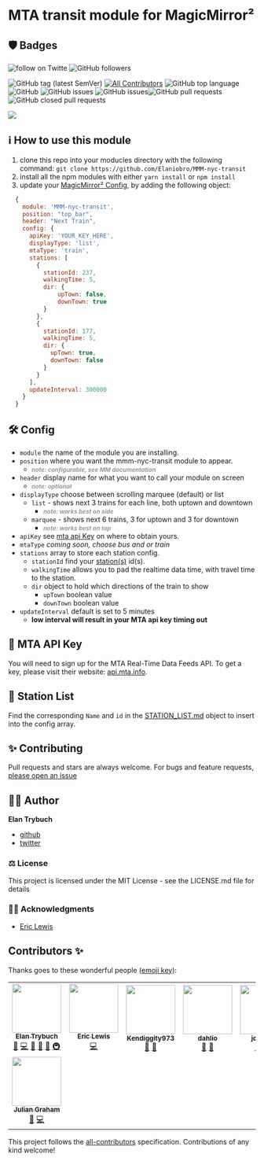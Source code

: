 # MTA transit module for MagicMirror²

## 🛡 Badges
<!-- Social info -->
![follow on Twitte](https://img.shields.io/twitter/follow/elaniobro?style=social&logo=twitter)  ![GitHub followers](https://img.shields.io/github/followers/elaniobro?style=social)
<!-- Application info -->
![GitHub tag (latest SemVer)](https://img.shields.io/github/v/tag/elaniobro/MMM-nyc-transit)    [![All Contributors](https://img.shields.io/badge/all_contributors-5-orange.svg?style=flat-square)](#contributors)  ![GitHub top language](https://img.shields.io/github/languages/top/elaniobro/MMM-nyc-transit)    ![GitHub](https://img.shields.io/github/license/elaniobro/MMM-nyc-transit) <!-- Github status -->
![GitHub issues](https://img.shields.io/github/issues/elaniobro/MMM-nyc-transit)  ![GitHub issues](https://img.shields.io/github/issues-closed/elaniobro/MMM-nyc-transit)![GitHub pull requests](https://img.shields.io/github/issues-pr/elaniobro/MMM-nyc-transit)  ![GitHub closed pull requests](https://img.shields.io/github/issues-pr-closed/elaniobro/MMM-nyc-transit)

<!-- ![](./mmm-nyc-transit.gif) -->

![](https://user-images.githubusercontent.com/710847/80649891-dab42300-8a40-11ea-96ac-f76926f1b109.png)

## ℹ️ How to use this module

1. clone this repo into your moducles directory with the following command: `git clone https://github.com/Elaniobro/MMM-nyc-transit`
2. install all the npm modules with either `yarn install` or `npm install`
3. update your [MagicMirror² Config](https://github.com/MichMich/MagicMirror/blob/master/config/config.js.sample), by adding the following object:

```javascript
  {
    module: 'MMM-nyc-transit',
    position: "top_bar",
    header: "Next Train",
    config: {
      apiKey: 'YOUR_KEY_HERE',
      displayType: 'list',
      mtaType: 'train',
      stations: [
        {
          stationId: 237,
          walkingTime: 5,
          dir: {
              upTown: false,
              downTown: true
          }
        },
        {
          stationId: 177,
          walkingTime: 5,
          dir: {
            upTown: true,
            downTown: false
          }
        }
      ],
      updateInterval: 300000
    }
  }
```

## 🛠️ Config

* `module` the name of the module you are installing.
* `position` where you want the mmm-nyc-transit module to appear.
  * <span style="font-size: 12px; color: #999; font-weight: bold">_note: configurable, see MM documentation_</span>
* `header` display name for what you want to call your module on screen
  * <span style="font-size: 12px; color: #999; font-weight: bold">_note: optional_</span>
* `displayType` choose between scrolling marquee (default) or list
  * `list` - shows next 3 trains for each line, both uptown and downtown
    * <span style="font-size: 12px; color: #999; font-weight: bold">_note: works best on side_</span>
  * `marquee` - shows next 6 trains, 3 for uptown and 3 for downtown
    * <span style="font-size: 12px; color: #999; font-weight: bold">_note: works best on top_</span>
* `apiKey` see [mta api Key](#🔑-mta-api-Key) on where to obtain yours.
* `mtaType` _coming soon, choose bus and or train_
* `stations` array to store each station config.
  * `stationId` find your [station(s)](#-station-list) id(s).
  * `walkingTime` allows you to pad the realtime data time, with travel time to the station.
  * `dir` object to hold which directions of the train to show
    * `upTown` boolean value
    * `downTown` boolean value
* `updateInterval` default is set to 5 minutes
  * __low interval will result in your MTA api key timing out__

## 🔑 MTA API Key

You will need to sign up for the MTA Real-Time Data Feeds API. To get a key, please visit their website: [api.mta.info](https://api.mta.info/).

## 🚆 Station List

Find the corresponding `Name` and `id` in the [STATION_LIST.md](STATION_LIST.md) object to insert into the config array.

## ✨ Contributing

Pull requests and stars are always welcome. For bugs and feature requests, [please open an issue](https://github.com/elaniobro/mmm-nyc-transit/issues)

## 👨🏻 Author

**Elan Trybuch**

* [github](https://www.github.com/elaniobro)
* [twitter](https://www.twitter.com/elaniobro)

### ⚖️ License

This project is licensed under the MIT License - see the LICENSE.md file for details

### 🙏🏽 Acknowledgments

* [Eric Lewis](https://github.com/ericandrewlewis/mta-realtime-subway-departures/blob/master/package.json)

## Contributors ✨

Thanks goes to these wonderful people ([emoji key](https://allcontributors.org/docs/en/emoji-key)):

<!-- ALL-CONTRIBUTORS-LIST:START - Do not remove or modify this section -->
<!-- prettier-ignore-start -->
<!-- markdownlint-disable -->
<table>
  <tr>
    <td align="center"><a href="http://elan.trybuch.com"><img src="https://avatars0.githubusercontent.com/u/710847?v=4?s=100" width="100px;" alt=""/><br /><sub><b>Elan Trybuch</b></sub></a><br /><a href="#design-elaniobro" title="Design">🎨</a> <a href="https://github.com/Elaniobro/MMM-nyc-transit/commits?author=elaniobro" title="Code">💻</a> <a href="https://github.com/Elaniobro/MMM-nyc-transit/pulls?q=is%3Apr+reviewed-by%3Aelaniobro" title="Reviewed Pull Requests">👀</a> <a href="https://github.com/Elaniobro/MMM-nyc-transit/commits?author=elaniobro" title="Documentation">📖</a> <a href="#maintenance-elaniobro" title="Maintenance">🚧</a> <a href="#infra-elaniobro" title="Infrastructure (Hosting, Build-Tools, etc)">🚇</a></td>
    <td align="center"><a href="http://www.ericandrewlewis.com"><img src="https://avatars2.githubusercontent.com/u/1087646?v=4?s=100" width="100px;" alt=""/><br /><sub><b>Eric Lewis</b></sub></a><br /><a href="https://github.com/Elaniobro/MMM-nyc-transit/commits?author=ericandrewlewis" title="Code">💻</a></td>
    <td align="center"><a href="https://github.com/Kendiggity973"><img src="https://avatars2.githubusercontent.com/u/54965526?v=4?s=100" width="100px;" alt=""/><br /><sub><b>Kendiggity973</b></sub></a><br /><a href="#ideas-Kendiggity973" title="Ideas, Planning, & Feedback">🤔</a> <a href="https://github.com/Elaniobro/MMM-nyc-transit/issues?q=author%3AKendiggity973" title="Bug reports">🐛</a></td>
    <td align="center"><a href="https://github.com/dahlio"><img src="https://avatars0.githubusercontent.com/u/52632238?v=4?s=100" width="100px;" alt=""/><br /><sub><b>dahlio</b></sub></a><br /><a href="#ideas-dahlio" title="Ideas, Planning, & Feedback">🤔</a> <a href="https://github.com/Elaniobro/MMM-nyc-transit/issues?q=author%3Adahlio" title="Bug reports">🐛</a></td>
    <td align="center"><a href="https://github.com/jon7187"><img src="https://avatars1.githubusercontent.com/u/744623?v=4?s=100" width="100px;" alt=""/><br /><sub><b>jon7187</b></sub></a><br /><a href="https://github.com/Elaniobro/MMM-nyc-transit/issues?q=author%3Ajon7187" title="Bug reports">🐛</a> <a href="#ideas-jon7187" title="Ideas, Planning, & Feedback">🤔</a> <a href="#example-jon7187" title="Examples">💡</a></td>
    <td align="center"><a href="https://github.com/nipper2000h"><img src="https://avatars3.githubusercontent.com/u/60026688?v=4?s=100" width="100px;" alt=""/><br /><sub><b>nipper2000h</b></sub></a><br /><a href="https://github.com/Elaniobro/MMM-nyc-transit/issues?q=author%3Anipper2000h" title="Bug reports">🐛</a></td>
    <td align="center"><a href="https://kurtraschke.com"><img src="https://avatars2.githubusercontent.com/u/118546?v=4?s=100" width="100px;" alt=""/><br /><sub><b>Kurt Raschke</b></sub></a><br /><a href="https://github.com/Elaniobro/MMM-nyc-transit/issues?q=author%3Akurtraschke" title="Bug reports">🐛</a> <a href="https://github.com/Elaniobro/MMM-nyc-transit/commits?author=kurtraschke" title="Code">💻</a></td>
  </tr>
  <tr>
    <td align="center"><a href="http://undecidable.net/joolean/"><img src="https://avatars.githubusercontent.com/u/799596?v=4?s=100" width="100px;" alt=""/><br /><sub><b>Julian Graham</b></sub></a><br /><a href="https://github.com/Elaniobro/MMM-nyc-transit/issues?q=author%3Ajoolean" title="Bug reports">🐛</a> <a href="https://github.com/Elaniobro/MMM-nyc-transit/commits?author=joolean" title="Code">💻</a></td>
  </tr>
</table>

<!-- markdownlint-restore -->
<!-- prettier-ignore-end -->

<!-- ALL-CONTRIBUTORS-LIST:END -->

This project follows the [all-contributors](https://github.com/all-contributors/all-contributors) specification. Contributions of any kind welcome!

